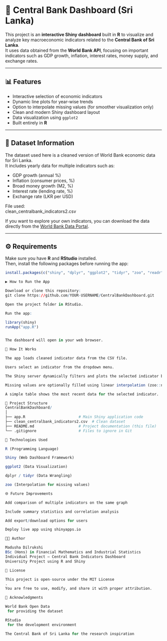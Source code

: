 # 🏦 Central Bank Dashboard (Sri Lanka)

This project is an **interactive Shiny dashboard** built in **R** to visualize and analyze key macroeconomic indicators related to the **Central Bank of Sri Lanka**.  
It uses data obtained from the **World Bank API**, focusing on important indicators such as GDP growth, inflation, interest rates, money supply, and exchange rates.

---

## 📊 Features

- Interactive selection of economic indicators  
- Dynamic line plots for year-wise trends  
- Option to interpolate missing values (for smoother visualization only)  
- Clean and modern Shiny dashboard layout  
- Data visualization using `ggplot2`  
- Built entirely in **R**

---

## 📁 Dataset Information

The dataset used here is a cleaned version of World Bank economic data for Sri Lanka.  
It includes yearly data for multiple indicators such as:

- GDP growth (annual %)
- Inflation (consumer prices, %)
- Broad money growth (M2, %)
- Interest rate (lending rate, %)
- Exchange rate (LKR per USD)

File used:  
clean_centralbank_indicators2.csv

If you want to explore your own indicators, you can download the data directly from the [World Bank Data Portal](https://data.worldbank.org/).

---

## ⚙️ Requirements

Make sure you have **R** and **RStudio** installed.  
Then, install the following packages before running the app:

```r
install.packages(c("shiny", "dplyr", "ggplot2", "tidyr", "zoo", "readr"))

▶️ How to Run the App

Download or clone this repository:
git clone https://github.com/YOUR-USERNAME/CentralBankDashboard.git

Open the project folder in RStudio.

Run the app:

library(shiny)
runApp("app.R")


The dashboard will open in your web browser.

🧠 How It Works

The app loads cleaned indicator data from the CSV file.

Users select an indicator from the dropdown menu.

The Shiny server dynamically filters and plots the selected indicator by year.

Missing values are optionally filled using linear interpolation (zoo::na.approx).

A simple table shows the most recent data for the selected indicator.

🧩 Project Structure
CentralBankDashboard/
│
├── app.R                        # Main Shiny application code
├── clean_centralbank_indicators2.csv  # Clean dataset
├── README.md                    # Project documentation (this file)
└── .gitignore                   # Files to ignore in Git

🧰 Technologies Used

R (Programming Language)

Shiny (Web Dashboard Framework)

ggplot2 (Data Visualization)

dplyr / tidyr (Data Wrangling)

zoo (Interpolation for missing values)

🌐 Future Improvements

Add comparison of multiple indicators on the same graph

Include summary statistics and correlation analysis

Add export/download options for users

Deploy live app using shinyapps.io

👩‍💻 Author

Madusha Dilrukshi
BSc (Hons) in Financial Mathematics and Industrial Statistics
Individual Project – Central Bank Indicators Dashboard
University Project using R and Shiny

📜 License

This project is open-source under the MIT License
.
You are free to use, modify, and share it with proper attribution.

🌟 Acknowledgments

World Bank Open Data
 for providing the dataset

RStudio
 for the development environment

The Central Bank of Sri Lanka for the research inspiration